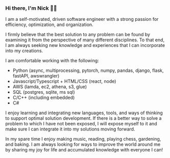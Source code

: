 ### Hi there, I'm Nick 👋🏼

I am a self-motivated, driven software engineer with a strong passion for efficiency, optimization, and organization.

I firmly believe that the best solution to any problem can be found by examining it from the perspective of many different disciplines. To that end, I am always seeking new knowledge and experiences that I can incorporate into my creations.

I am comfortable working with the following:
- Python (async, multiprocessing, pytorch, numpy, pandas, django, flask, fastAPI, awswrangler)
- Javascript/Typescript + HTML/CSS (react, node)
- AWS (lamda, ec2, athena, s3, glue)
- SQL (postgres, sqlite, ms sql)
- C/C++ (including embedded)
- C#

I enjoy learning and integrating new languages, tools, and ways of thinking to support optimal solution development. If there is a better way to solve a problem to which I have not been exposed, I will expose myself to it and make sure I can integrate it into my solutions moving forward.

In my spare time I enjoy making music, reading, playing chess, gardening, and baking. I am always looking for ways to improve the world around me by sharing my joy for life and accumulated knowledge with everyone I can!

<!--
**thatrandomfrenchdude/thatrandomfrenchdude** is a ✨ _special_ ✨ repository because its `README.md` (this file) appears on your GitHub profile.

Here are some ideas to get you started:


- 🌱 I’m currently learning ...
- 👯 I’m looking to collaborate on ...
- 🤔 I’m looking for help with ...
- 💬 Ask me about ...
- 📫 How to reach me: ...
- 😄 Pronouns: ...
- ⚡ Fun fact: ...
-->
